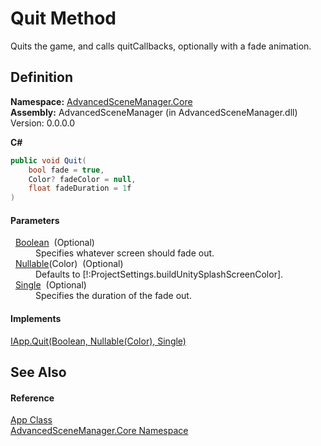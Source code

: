 # Quit Method


Quits the game, and calls quitCallbacks, optionally with a fade animation.



## Definition
**Namespace:** <a href="N_AdvancedSceneManager_Core.md">AdvancedSceneManager.Core</a>  
**Assembly:** AdvancedSceneManager (in AdvancedSceneManager.dll) Version: 0.0.0.0

**C#**
``` C#
public void Quit(
	bool fade = true,
	Color? fadeColor = null,
	float fadeDuration = 1f
)
```



#### Parameters
<dl><dt>  <a href="https://learn.microsoft.com/dotnet/api/system.boolean" target="_blank" rel="noopener noreferrer">Boolean</a>  (Optional)</dt><dd>Specifies whatever screen should fade out.</dd><dt>  <a href="https://learn.microsoft.com/dotnet/api/system.nullable-1" target="_blank" rel="noopener noreferrer">Nullable</a>(Color)  (Optional)</dt><dd>Defaults to [!:ProjectSettings.buildUnitySplashScreenColor].</dd><dt>  <a href="https://learn.microsoft.com/dotnet/api/system.single" target="_blank" rel="noopener noreferrer">Single</a>  (Optional)</dt><dd>Specifies the duration of the fade out.</dd></dl>

#### Implements
<a href="M_AdvancedSceneManager_DependencyInjection_IApp_Quit.md">IApp.Quit(Boolean, Nullable(Color), Single)</a>  


## See Also


#### Reference
<a href="T_AdvancedSceneManager_Core_App.md">App Class</a>  
<a href="N_AdvancedSceneManager_Core.md">AdvancedSceneManager.Core Namespace</a>  
